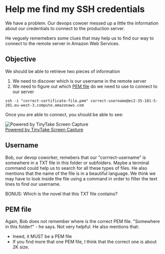 # Help me find my SSH credentials

We have a problem. Our devops cowoer messed up a little the information about our credentials to connect to the production server.

He veguely rememebers some clues that may help us to find our way to connect to the remote server in Amazon Web Services.

## Objective

We should be able to retrieve two pieces of information

1. We need to discover which is our username in the remote server
2. We need to figure out which [PEM file](https://s3.amazonaws.com/smhelpcenter/smhelp941/classic/Content/security/concepts/what_are_pem_files.htm) do we need to use to connect to our server 

```
ssh -i "correct-certificate-file.pem" correct-username@ec2-35-181-5-201.eu-west-3.compute.amazonaws.com
```

Once you are able to connect, you should be able to see:

<img src="https://oscarm.tinytake.com/media/fa5eb0?filename=1617172318207_TinyTake31-03-2021-08-31-00_637527691184865337.png&sub_type=thumbnail_preview&type=attachment&width=669&height=154" title="Powered by TinyTake Screen Capture"/><br><a href="https://www.tinytake.com">Powered by TinyTake Screen Capture</a>

## Username

Bob, our devop coworker, remebers that our "corrrect-username" is somewhere in a TXT file in this folder or subfolders. Maybe a terminal command could help us to search for all these types of files. He also mentions that the name of the file is in a beautiful language. We think we may have to look inside the file using a command in order to filter the text lines to find our username.

BONUS: Which is the novel that this TXT file contains?

## PEM file

Again, Bob does not remember where is the correct PEM file. "Somewhere in this folder!" - he says. Not very helpful. He also mentions that:

* Ineed, it MUST be a PEM file
* If you find more that one PEM file, I think that the correct one is about 2K size.


